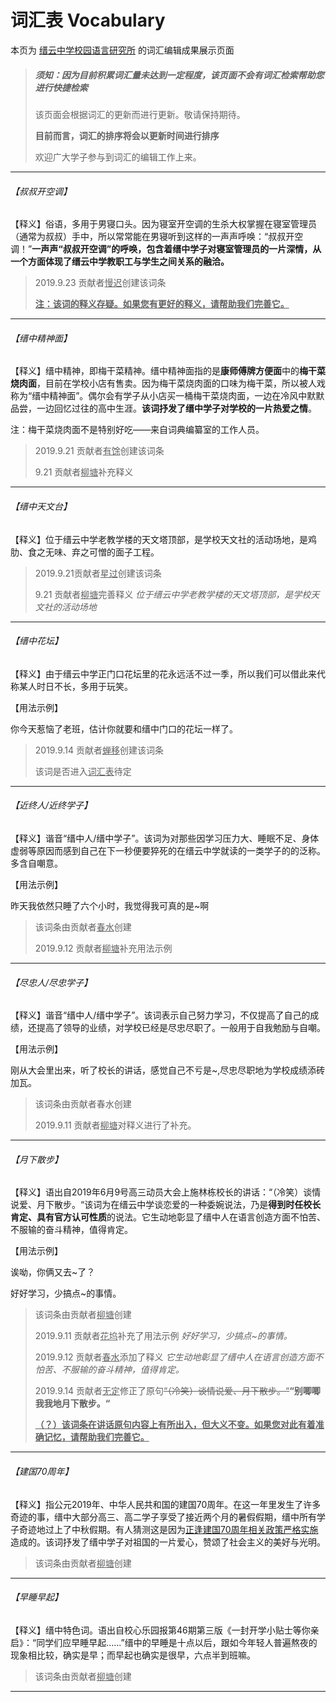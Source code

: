 # 词汇表 Vocabulary

本页为 [缙云中学校园语言研究所](https://jzlanguageresearchinstitute.github.io/JZLanguageReIn/Index.html) 的词汇编辑成果展示页面

> ##### 须知：因为目前积累词汇量未达到一定程度，该页面不会有词汇检索帮助您进行快捷检索
>
> 该页面会根据词汇的更新而进行更新。敬请保持期待。
>
> **目前而言，词汇的排序将会以更新时间进行排序**
>
> 欢迎广大学子参与到词汇的编辑工作上来。

******

###### 【叔叔开空调】

【释义】俗语，多用于男寝口头。因为寝室开空调的生杀大权掌握在寝室管理员（通常为叔叔）手中，所以常常能在男寝听到这样的一声声呼唤：“叔叔开空调！”**一声声“叔叔开空调”的呼唤，包含着缙中学子对寝室管理员的一片深情，从一个方面体现了缙云中学教职工与学生之间关系的融洽。**

> 2019.9.23 贡献者<u>慢迟</u>创建该词条
>
> **<u>注：该词的释义存疑。如果您有更好的释义，请帮助我们完善它。</u>**

******

###### 【缙中精神面】

【释义】缙中精神，即梅干菜精神。缙中精神面指的是**康师傅牌方便面**中的**梅干菜烧肉面**，目前在学校小店有售卖。因为梅干菜烧肉面的口味为梅干菜，所以被人戏称为“缙中精神面”。偶尔会有学子从小店买一桶梅干菜烧肉面，一边在冷风中默默品尝，一边回忆过往的高中生涯。**该词抒发了缙中学子对学校的一片热爱之情**。

注：梅干菜烧肉面不是特别好吃——来自词典编纂室的工作人员。

> 2019.9.21 贡献者<u>有馀</u>创建该词条
>
> 9.21 贡献者<u>柳塘</u>补充释义

******

###### 【缙中天文台】

【释义】位于缙云中学老教学楼的天文塔顶部，是学校天文社的活动场地，是鸡肋、食之无味、弃之可憎的面子工程。

> 2019.9.21贡献者<u>星过</u>创建该词条
>
> 9.21 贡献者<u>柳塘</u>完善释义 *位于缙云中学老教学楼的天文塔顶部，是学校天文社的活动场地*

******

###### 【缙中花坛】

【释义】由于缙云中学正门口花坛里的花永远活不过一季，所以我们可以借此来代称某人时日不长，多用于玩笑。

【用法示例】

你今天惹恼了老班，估计你就要和缙中门口的花坛一样了。

> 2019.9.14 贡献者<u>蝉移</u>创建该词条
>
> 该词是否进入<u>词汇表</u>待定

******

###### 【近终人/近终学子】

【释义】谐音“缙中人/缙中学子”。该词为对那些因学习压力大、睡眠不足、身体虚弱等原因而感到自己在下一秒便要猝死的在缙云中学就读的一类学子的的泛称。多含自嘲意。

【用法示例】

昨天我依然只睡了六个小时，我觉得我可真的是~啊

> 该词条由贡献者<u>春水</u>创建
>
> 2019.9.12 贡献者<u>柳塘</u>补充用法示例

******

###### 【尽忠人/尽忠学子】

【释义】谐音“缙中人/缙中学子”。该词表示自己努力学习，不仅提高了自己的成绩，还提高了领导的业绩，对学校已经是尽忠尽职了。一般用于自我勉励与自嘲。

【用法示例】

刚从大会里出来，听了校长的讲话，感觉自己不亏是~,尽忠尽职地为学校成绩添砖加瓦。

> 该词条由贡献者春水创建
>
> 2019.9.11 贡献者<u>柳塘</u>对释义进行了补充。

******

###### 【月下散步】

【释义】语出自2019年6月9号高三动员大会上施林栋校长的讲话：“（冷笑）谈情说爱、月下散步。“该词为在缙云中学谈恋爱的一种委婉说法，乃是**得到时任校长肯定、具有官方认可性质**的说法。它生动地彰显了缙中人在语言创造方面不怕苦、不服输的奋斗精神，值得肯定。

【用法示例】

诶呦，你俩又去~了？

好好学习，少搞点~的事情。

> 该词条由贡献者<u>柳塘</u>创建
>
> 2019.9.11 贡献者<u>花坞</u>补充了用法示例 *好好学习，少搞点~的事情。*
>
> 2019.9.12 贡献者<u>春水</u>添加了释义 *它生动地彰显了缙中人在语言创造方面不怕苦、不服输的奋斗精神，值得肯定。*
>
> 2019.9.14 贡献者<u>无定</u>修正了原句~~“（冷笑）谈情说爱、月下散步。“~~**“别唧唧我我地月下散步。“**
>
> **<u>（？）该词条在讲话原句内容上有所出入，但大义不变。如果您对此有着准确记忆，请帮助我们完善它。</u>**

******

###### 【建国70周年】

【释义】指公元2019年、中华人民共和国的建国70周年。在这一年里发生了许多奇迹的事，缙中大部分高三、高二学子享受了接近两个月的暑假假期，缙中所有学子奇迹地过上了中秋假期。有人猜测这是因为<u>正逢建国70周年相关政策严格实施</u>造成的。该词抒发了缙中学子对祖国的一片爱心，赞颂了社会主义的美好与光明。

> 该词条由贡献者<u>柳塘</u>创建

******

######  【早睡早起】

【释义】缙中特色词。语出自校心乐园报第46期第三版《一封开学小贴士等你亲启》：“同学们应早睡早起......”缙中的早睡是十点以后，跟如今年轻人普遍熬夜的现象相比较，确实是早；而早起也确实是很早，六点半到班嘛。

> 该词条由贡献者<u>柳塘</u>创建

******

